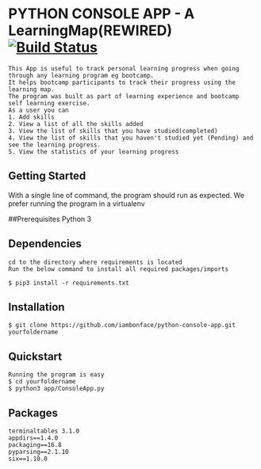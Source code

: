 # PYTHON CONSOLE APP - A LearningMap(REWIRED) [![Build Status](https://travis-ci.org/iambonface/python-console-app.png?branch=master)](https://travis-ci.org/iambonface/python-console-app)

    This App is useful to track personal learning progress when going through any learning program eg bootcamp. 
    It helps bootcamp participants to track their progress using the learning map.
    The program was built as part of learning experience and bootcamp  self learning exercise.  
    As a user you can 
    1. Add skills
    2. View a list of all the skills added
    3. View the list of skills that you have studied(completed)
    4. View the list of skills that you haven't studied yet (Pending) and see the learning progress.
    5. View the statistics of your learning progress
    
## Getting Started
  With a single line of command, the program should run as expected.
  We prefer running the program in a virtualenv 

##Prerequisites
	Python 3

## Dependencies
	cd to the directory where requirements is located
	Run the below command to install all required packages/imports

    $ pip3 install -r requirements.txt

## Installation
    $ git clone https://github.com/iambonface/python-console-app.git yourfoldername

## Quickstart 
    Running the program is easy
    $ cd yourfoldername
    $ python3 app/ConsoleApp.py
    
    
## Packages
    terminaltables 3.1.0
    appdirs==1.4.0 
	packaging==16.8 
	pyparsing==2.1.10
	six==1.10.0


